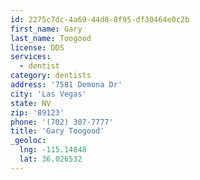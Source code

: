 ```yaml
---
id: 2275c7dc-4a69-44d8-8f95-df30464e0c2b
first_name: Gary
last_name: Toogood
license: DDS
services:
  - dentist
category: dentists
address: '7581 Demona Dr'
city: 'Las Vegas'
state: NV
zip: '89123'
phone: '(702) 307-7777'
title: 'Gary Toogood'
_geoloc:
  lng: -115.14848
  lat: 36.026532
---
```


